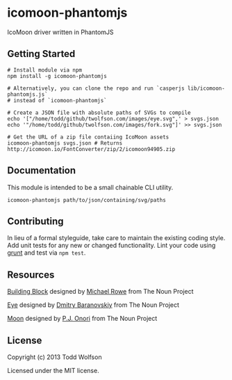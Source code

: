 # icomoon-phantomjs

IcoMoon driver written in PhantomJS

## Getting Started
```shell
# Install module via npm
npm install -g icomoon-phantomjs

# Alternatively, you can clone the repo and run `casperjs lib/icomoon-phantomjs.js`
# instead of `icomoon-phantomjs`

# Create a JSON file with absolute paths of SVGs to compile
echo '["/home/todd/github/twolfson.com/images/eye.svg",' > svgs.json
echo '"/home/todd/github/twolfson.com/images/fork.svg"]' >> svgs.json

# Get the URL of a zip file contaiing IcoMoon assets
icomoon-phantomjs svgs.json # Returns http://icomoon.io/FontConverter/zip/2/icomoon94905.zip
```

## Documentation
This module is intended to be a small chainable CLI utility.

```shell
icomoon-phantomjs path/to/json/containing/svg/paths
```

## Contributing
In lieu of a formal styleguide, take care to maintain the existing coding style. Add unit tests for any new or changed functionality. Lint your code using [grunt](https://github.com/gruntjs/grunt) and test via `npm test`.

## Resources
<a href="http://thenounproject.com/noun/building-block/#icon-No5218" target="_blank">Building Block</a> designed by <a href="http://thenounproject.com/Mikhail1986" target="_blank">Michael Rowe</a> from The Noun Project

<a href="http://thenounproject.com/noun/eye/#icon-No5001" target="_blank">Eye</a> designed by <a href="http://thenounproject.com/DmitryBaranovskiy" target="_blank">Dmitry Baranovskiy</a> from The Noun Project

<a href="http://thenounproject.com/noun/moon/#icon-No2853" target="_blank">Moon</a> designed by <a href="http://thenounproject.com/somerandomdude" target="_blank">P.J. Onori</a> from The Noun Project

## License
Copyright (c) 2013 Todd Wolfson

Licensed under the MIT license.
